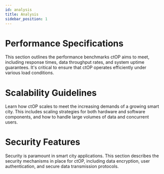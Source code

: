 ```yaml
---
id: analysis
title: Analysis
sidebar_position: 1
---
```


# Performance Specifications

This section outlines the performance benchmarks ctOP aims to meet, including response times, data throughput rates, and system uptime guarantees. It's critical to ensure that ctOP operates efficiently under various load conditions.

# Scalability Guidelines

Learn how ctOP scales to meet the increasing demands of a growing smart city. This includes scaling strategies for both hardware and software components, and how to handle large volumes of data and concurrent users.

# Security Features

Security is paramount in smart city applications. This section describes the security mechanisms in place for ctOP, including data encryption, user authentication, and secure data transmission protocols.